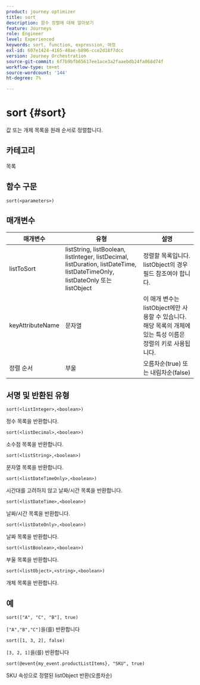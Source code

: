 ```yaml
---
product: journey optimizer
title: sort
description: 함수 정렬에 대해 알아보기
feature: Journeys
role: Engineer
level: Experienced
keywords: sort, function, expression, 여정
exl-id: 607e1424-4165-48ae-b896-cce2d18f7dcc
version: Journey Orchestration
source-git-commit: 6f7b9bfb65617ee1ace3a2faaebdb24fa068d74f
workflow-type: tm+mt
source-wordcount: '144'
ht-degree: 7%

---
```


# sort {#sort}

값 또는 개체 목록을 원래 순서로 정렬합니다.

## 카테고리

목록

## 함수 구문

`sort(<parameters>)`

## 매개변수

| 매개변수 | 유형 | 설명 |
|-----------|------------------|------------------|
| listToSort | listString, listBoolean, listInteger, listDecimal, listDuration, listDateTime, listDateTimeOnly, listDateOnly 또는 listObject | 정렬할 목록입니다. listObject의 경우 필드 참조여야 합니다. |
| keyAttributeName | 문자열 | 이 매개 변수는 listObject에만 사용할 수 있습니다. 해당 목록의 개체에 있는 특성 이름은 정렬의 키로 사용됩니다. |
| 정렬 순서 | 부울 | 오름차순(true) 또는 내림차순(false) |

## 서명 및 반환된 유형

`sort(<listInteger>,<boolean>)`

정수 목록을 반환합니다.

`sort(<listDecimal>,<boolean>)`

소수점 목록을 반환합니다.

`sort(<listString>,<boolean>)`

문자열 목록을 반환합니다.

`sort(<listDateTimeOnly>,<boolean>)`

시간대를 고려하지 않고 날짜/시간 목록을 반환합니다.

`sort(<listDateTime>,<boolean>)`

날짜/시간 목록을 반환합니다.

`sort(<listDateOnly>,<boolean>)`

날짜 목록을 반환합니다.

`sort(<listBoolean>,<boolean>)`

부울 목록을 반환합니다.

`sort(<listObject>,<string>,<boolean>)`

개체 목록을 반환합니다.

## 예

`sort(["A", "C", "B"], true)`

`["A","B","C"]`을(를) 반환합니다

`sort([1, 3, 2], false)`

`[3, 2, 1]`을(를) 반환합니다

`sort(@event{my_event.productListItems}, "SKU", true)`

SKU 속성으로 정렬된 listObject 반환(오름차순)

